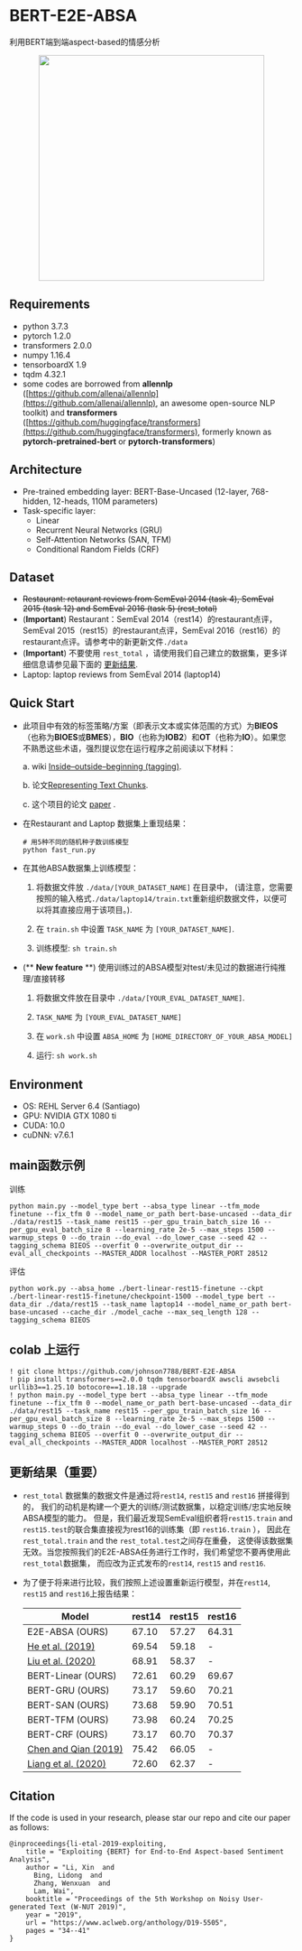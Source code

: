 # BERT-E2E-ABSA
利用BERT端到端aspect-based的情感分析
<p align="center">
    <img src="architecture.jpg" height="400"/>
</p>

## Requirements
* python 3.7.3
* pytorch 1.2.0
* transformers 2.0.0
* numpy 1.16.4
* tensorboardX 1.9
* tqdm 4.32.1
* some codes are borrowed from **allennlp** ([https://github.com/allenai/allennlp](https://github.com/allenai/allennlp), an awesome open-source NLP toolkit) and **transformers** ([https://github.com/huggingface/transformers](https://github.com/huggingface/transformers), formerly known as **pytorch-pretrained-bert** or **pytorch-transformers**)

## Architecture
* Pre-trained embedding layer: BERT-Base-Uncased (12-layer, 768-hidden, 12-heads, 110M parameters)
* Task-specific layer: 
  - Linear
  - Recurrent Neural Networks (GRU)
  - Self-Attention Networks (SAN, TFM)
  - Conditional Random Fields (CRF)

## Dataset
* ~~Restaurant: retaurant reviews from SemEval 2014 (task 4), SemEval 2015 (task 12) and SemEval 2016 (task 5) (rest_total)~~
* (**Important**) Restaurant：SemEval 2014（rest14）的restaurant点评，SemEval 2015（rest15）的restaurant点评，SemEval 2016（rest16）的restaurant点评。请参考中的新更新文件```./data```
* (**Important**) 不要使用 ```rest_total``` ，请使用我们自己建立的数据集，更多详细信息请参见最下面的 [更新结果](#更新结果（重要）).
* Laptop: laptop reviews from SemEval 2014 (laptop14)


## Quick Start
* 此项目中有效的标签策略/方案（即表示文本或实体范围的方式）为**BIEOS**（也称为**BIOES**或**BMES**），**BIO**（也称为**IOB2**）和**OT**（也称为**IO**）。如果您不熟悉这些术语，强烈提议您在运行程序之前阅读以下材料：

  a. wiki [Inside–outside–beginning (tagging)](https://en.wikipedia.org/wiki/Inside%E2%80%93outside%E2%80%93beginning_(tagging)). 
  
  b. 论文[Representing Text Chunks](https://www.aclweb.org/anthology/E99-1023.pdf). 
  
  c. 这个项目的论文 [paper](https://www.aclweb.org/anthology/D19-5505.pdf) . 

* 在Restaurant and Laptop 数据集上重现结果：
  ```
  # 用5种不同的随机种子数训练模型
  python fast_run.py 
  ```
* 在其他ABSA数据集上训练模型：
  
  1. 将数据文件放 `./data/[YOUR_DATASET_NAME]` 在目录中， (请注意，您需要按照的输入格式`./data/laptop14/train.txt`重新组织数据文件，以便可以将其直接应用于该项目。).
  
  2. 在 `train.sh` 中设置 `TASK_NAME` 为 `[YOUR_DATASET_NAME]`.
  
  3. 训练模型:  `sh train.sh`

* (** **New feature** **) 使用训练过的ABSA模型对test/未见过的数据进行纯推理/直接转移

  1. 将数据文件放在目录中  `./data/[YOUR_EVAL_DATASET_NAME]`.
  
  2. `TASK_NAME` 为 `[YOUR_EVAL_DATASET_NAME]`
  
  3. 在 `work.sh` 中设置  `ABSA_HOME`  为 `[HOME_DIRECTORY_OF_YOUR_ABSA_MODEL]`
  
  4. 运行: `sh work.sh`

## Environment
* OS: REHL Server 6.4 (Santiago)
* GPU: NVIDIA GTX 1080 ti
* CUDA: 10.0
* cuDNN: v7.6.1

## main函数示例

训练
```buildoutcfg
python main.py --model_type bert --absa_type linear --tfm_mode finetune --fix_tfm 0 --model_name_or_path bert-base-uncased --data_dir ./data/rest15 --task_name rest15 --per_gpu_train_batch_size 16 --per_gpu_eval_batch_size 8 --learning_rate 2e-5 --max_steps 1500 --warmup_steps 0 --do_train --do_eval --do_lower_case --seed 42 --tagging_schema BIEOS --overfit 0 --overwrite_output_dir --eval_all_checkpoints --MASTER_ADDR localhost --MASTER_PORT 28512
```
评估
```buildoutcfg
python work.py --absa_home ./bert-linear-rest15-finetune --ckpt ./bert-linear-rest15-finetune/checkpoint-1500 --model_type bert --data_dir ./data/rest15 --task_name laptop14 --model_name_or_path bert-base-uncased --cache_dir ./model_cache --max_seq_length 128 --tagging_schema BIEOS

```

## colab 上运行
```buildoutcfg
! git clone https://github.com/johnson7788/BERT-E2E-ABSA
! pip install transformers==2.0.0 tqdm tensorboardX awscli awsebcli urllib3==1.25.10 botocore==1.18.18 --upgrade
! python main.py --model_type bert --absa_type linear --tfm_mode finetune --fix_tfm 0 --model_name_or_path bert-base-uncased --data_dir ./data/rest15 --task_name rest15 --per_gpu_train_batch_size 16 --per_gpu_eval_batch_size 8 --learning_rate 2e-5 --max_steps 1500 --warmup_steps 0 --do_train --do_eval --do_lower_case --seed 42 --tagging_schema BIEOS --overfit 0 --overwrite_output_dir --eval_all_checkpoints --MASTER_ADDR localhost --MASTER_PORT 28512
```
## 更新结果（重要）
* ```rest_total``` 数据集的数据文件是通过将```rest14```, ```rest15``` and ```rest16``` 拼接得到的， 
我们的动机是构建一个更大的训练/测试数据集，以稳定训练/忠实地反映ABSA模型的能力。
但是，我们最近发现SemEval组织者将```rest15.train``` and ```rest15.test```的联合集直接视为rest16的训练集（即 ```rest16.train``` ），
因此在```rest_total.train``` and the ```rest_total.test```之间存在重叠，
这使得该数据集无效。当您按照我们的E2E-ABSA任务进行工作时，我们希望您不要再使用此 ```rest_total```数据集，
而应改为正式发布的```rest14```, ```rest15``` and ```rest16```.
* 为了便于将来进行比较，我们按照上述设置重新运行模型，并在```rest14```, ```rest15``` and ```rest16```上报告结果：

    | Model | rest14 | rest15 | rest16 |
    | --- | --- | --- | --- |
    | E2E-ABSA (OURS) | 67.10 | 57.27 | 64.31 |
    | [He et al. (2019)](https://arxiv.org/pdf/1906.06906.pdf) | 69.54 | 59.18 | - |
    | [Liu et al. (2020)](https://arxiv.org/pdf/2004.06427.pdf) | 68.91 | 58.37 | - |
    | BERT-Linear (OURS) | 72.61 | 60.29 | 69.67 |
    | BERT-GRU (OURS) | 73.17 | 59.60 | 70.21 |
    | BERT-SAN (OURS) | 73.68 | 59.90 | 70.51 |
    | BERT-TFM (OURS) | 73.98 | 60.24 | 70.25 |
    | BERT-CRF (OURS) | 73.17 | 60.70 | 70.37 |
    | [Chen and Qian (2019)](https://www.aclweb.org/anthology/2020.acl-main.340.pdf)| 75.42 | 66.05 | - |
    | [Liang et al. (2020)](https://arxiv.org/pdf/2004.01951.pdf)| 72.60 | 62.37 | - |

## Citation
If the code is used in your research, please star our repo and cite our paper as follows:
```
@inproceedings{li-etal-2019-exploiting,
    title = "Exploiting {BERT} for End-to-End Aspect-based Sentiment Analysis",
    author = "Li, Xin  and
      Bing, Lidong  and
      Zhang, Wenxuan  and
      Lam, Wai",
    booktitle = "Proceedings of the 5th Workshop on Noisy User-generated Text (W-NUT 2019)",
    year = "2019",
    url = "https://www.aclweb.org/anthology/D19-5505",
    pages = "34--41"
}
```
     

